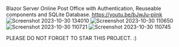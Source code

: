 Blazor Server Online Post Office with Authentication, Reuseable components and SQLite Database.
https://youtu.be/bJwJu-piink
![Screenshot 2023-10-30 134010](https://github.com/Netcode-Hub/DemoBlazorServerOnlinePostOffice/assets/110794348/09976a84-62c7-4bb2-ad1b-abf7941f7b68)
![Screenshot 2023-10-30 110650](https://github.com/Netcode-Hub/DemoBlazorServerOnlinePostOffice/assets/110794348/0571e9e3-a77b-4147-b752-6673dd040539)
![Screenshot 2023-10-30 110721](https://github.com/Netcode-Hub/DemoBlazorServerOnlinePostOffice/assets/110794348/d0a7f1cd-995b-4f41-a526-3e9e120d4b5a)
![Screenshot 2023-10-30 110745](https://github.com/Netcode-Hub/DemoBlazorServerOnlinePostOffice/assets/110794348/11ab9701-6379-4099-b1bc-94c199696213)

PLEASE DO NOT FORGET TO STAR THIS PROJECT. :)
